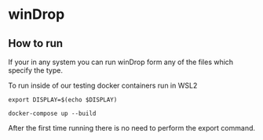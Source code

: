 # winDrop


## How to run
If your in any system you can run winDrop form any of the files which specify the type.

To run inside of our testing docker containers run in WSL2

```export DISPLAY=$(echo $DISPLAY)```

```docker-compose up --build```

After the first time running there is no need to perform the export command.

